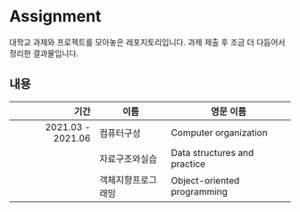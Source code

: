 # Assignment

대학교 과제와 프로젝트를 모아놓은 레포지토리입니다. 과제 제출 후 조금 더 다듬어서 정리한 결과물입니다.

## 내용

|              기간 | 이름               | 영문 이름                    |
| ----------------: | ------------------ | ---------------------------- |
| 2021.03 - 2021.06 | 컴퓨터구성         | Computer organization        |
|                   | 자료구조와실습     | Data structures and practice |
|                   | 객체지향프로그래밍 | Object-oriented programming  |

